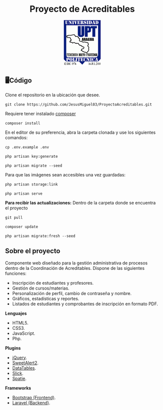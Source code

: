 <h1 align="center">Proyecto de Acreditables</h1>

<p align="center">
    <img src="./public/vendor/img/logo.png" width="120" height="150">
</p>

## 🖥Código
Clone el repositorio en la ubicación que desee.
```
git clone https://github.com/JesusMiguel03/ProyectoAcreditables.git
```
Requiere tener instalado [composer](https://getcomposer.org/download/)
```
composer install
```
En el editor de su preferencia, abra la carpeta clonada y use los siguientes comandos:
```
cp .env.example .env
```
```
php artisan key:generate
```
```
php artisan migrate --seed
```
Para que las imágenes sean accesibles una vez guardadas:
```
php artisan storage:link
```
```
php artisan serve
```
<strong>Para recibir las actualizaciones:</strong>
Dentro de la carpeta donde se encuentra el proyecto
```
git pull
```
```
composer update
```
```
php artisan migrate:fresh --seed
```

## Sobre el proyecto

Componente web diseñado para la gestión administrativa de procesos dentro de la Coordinación de Acreditables. Dispone de las siguientes funciones:

- Inscripción de estudiantes y profesores.
- Gestión de cursos/materias.
- Personalización de perfil, cambio de contraseña y nombre.
- Gráficos, estadísticas y reportes.
- Listados de estudiantes y comprobantes de inscripción en formato PDF.

**Lenguajes**
- HTML5.
- CSS3.
- JavaScript.
- Php.

**Plugins**
- [jQuery](https://jquery.com/download/).
- [SweetAlert2](https://sweetalert2.github.io).
- [DataTables](https://datatables.net).
- [Slick](http://kenwheeler.github.io/slick/).
- [Spatie](https://spatie.be/docs/laravel-permission/v5/introduction).

**Frameworks**
- [Bootstrap (Frontend)](https://getbootstrap.com/docs/4.6/getting-started/introduction/).
- [Laravel (Backend)](https://laravel.com/docs/8.x/installation).
